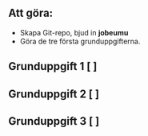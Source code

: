 ## Att göra:

- Skapa Git-repo, bjud in **jobeumu**
- Göra de tre första grunduppgifterna.

## Grunduppgift 1 [ ]

## Grunduppgift 2 [ ]

## Grunduppgift 3 [ ]
